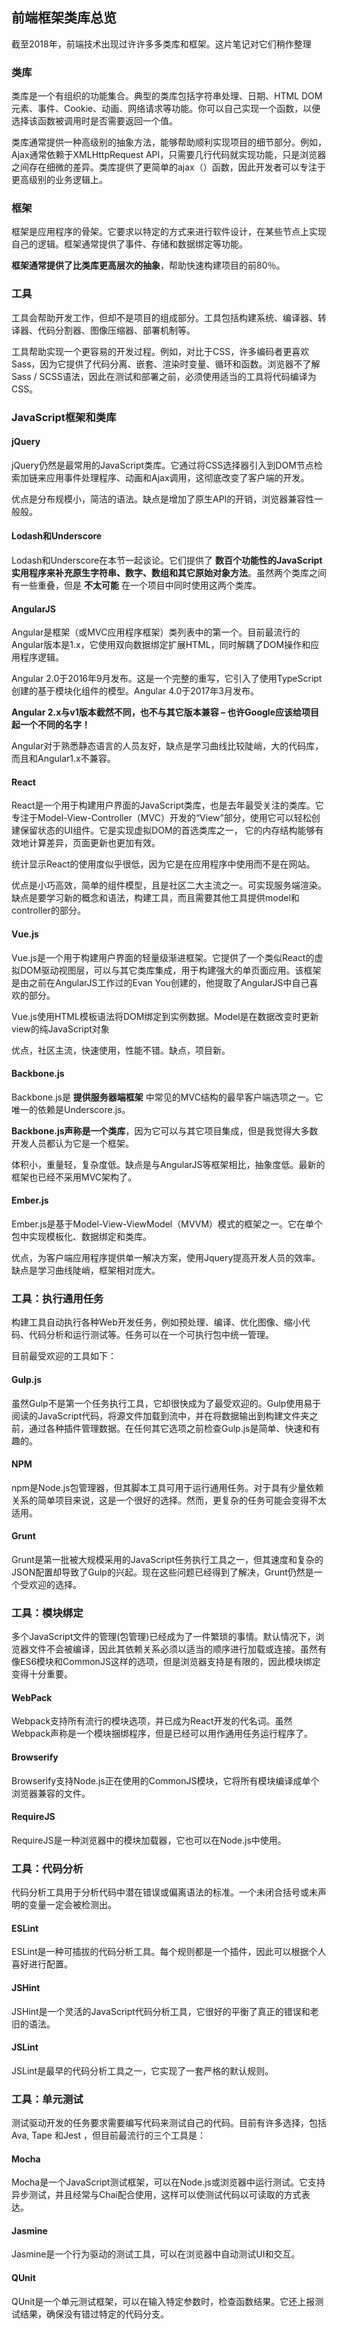 ## 前端框架类库总览
截至2018年，前端技术出现过许许多多类库和框架。这片笔记对它们稍作整理

### 类库

类库是一个有组织的功能集合。典型的类库包括字符串处理、日期、HTML DOM元素、事件、Cookie、动画、网络请求等功能。你可以自己实现一个函数，以便选择该函数被调用时是否需要返回一个值。

类库通常提供一种高级别的抽象方法，能够帮助顺利实现项目的细节部分。例如，Ajax通常依赖于XMLHttpRequest API，只需要几行代码就实现功能，只是浏览器之间存在细微的差异。类库提供了更简单的ajax（）函数，因此开发者可以专注于更高级别的业务逻辑上。

### 框架
框架是应用程序的骨架。它要求以特定的方式来进行软件设计，在某些节点上实现自己的逻辑。框架通常提供了事件、存储和数据绑定等功能。

**框架通常提供了比类库更高层次的抽象**，帮助快速构建项目的前80％。

### 工具

工具会帮助开发工作，但却不是项目的组成部分。工具包括构建系统、编译器、转译器、代码分割器、图像压缩器、部署机制等。

工具帮助实现一个更容易的开发过程。例如，对比于CSS，许多编码者更喜欢Sass，因为它提供了代码分离、嵌套、渲染时变量、循环和函数。浏览器不了解Sass / SCSS语法，因此在测试和部署之前，必须使用适当的工具将代码编译为CSS。


### JavaScript框架和类库

#### jQuery
jQuery仍然是最常用的JavaScript类库。它通过将CSS选择器引入到DOM节点检索加链来应用事件处理程序、动画和Ajax调用，这彻底改变了客户端的开发。

优点是分布规模小，简洁的语法。缺点是增加了原生API的开销，浏览器兼容性一般般。

#### Lodash和Underscore
Lodash和Underscore在本节一起谈论。它们提供了 **数百个功能性的JavaScript实用程序来补充原生字符串、数字、数组和其它原始对象方法**。虽然两个类库之间有一些重叠，但是 **不太可能** 在一个项目中同时使用这两个类库。

#### AngularJS
Angular是框架（或MVC应用程序框架）类列表中的第一个。目前最流行的Angular版本是1.x，它使用双向数据绑定扩展HTML，同时解耦了DOM操作和应用程序逻辑。

Angular 2.0于2016年9月发布。这是一个完整的重写，它引入了使用TypeScript创建的基于模块化组件的模型。Angular 4.0于2017年3月发布。

**Angular 2.x与v1版本截然不同，也不与其它版本兼容 – 也许Google应该给项目起一个不同的名字！**

Angular对于熟悉静态语言的人员友好，缺点是学习曲线比较陡峭，大的代码库，而且和Angular1.x不兼容。

#### React
React是一个用于构建用户界面的JavaScript类库，也是去年最受关注的类库。它专注于Model-View-Controller（MVC）开发的“View”部分，使用它可以轻松创建保留状态的UI组件。它是实现虚拟DOM的首选类库之一， 它的内存结构能够有效地计算差异，页面更新也更加有效。

统计显示React的使用度似乎很低，因为它是在应用程序中使用而不是在网站。

优点是小巧高效，简单的组件模型，且是社区二大主流之一。可实现服务端渲染。缺点是要学习新的概念和语法，构建工具，而且需要其他工具提供model和controller的部分。

#### Vue.js
Vue.js是一个用于构建用户界面的轻量级渐进框架。它提供了一个类似React的虚拟DOM驱动视图层，可以与其它类库集成，用于构建强大的单页面应用。该框架是由之前在AngularJS工作过的Evan You创建的，他提取了AngularJS中自己喜欢的部分。

Vue.js使用HTML模板语法将DOM绑定到实例数据。Model是在数据改变时更新view的纯JavaScript对象

优点，社区主流，快速使用，性能不错。缺点，项目新。

#### Backbone.js
Backbone.js是 **提供服务器端框架** 中常见的MVC结构的最早客户端选项之一。它唯一的依赖是Underscore.js。

**Backbone.js声称是一个类库**，因为它可以与其它项目集成，但是我觉得大多数开发人员都认为它是一个框架。

体积小，重量轻，复杂度低。缺点是与AngularJS等框架相比，抽象度低。最新的框架也已经不采用MVC架构了。

#### Ember.js
Ember.js是基于Model-View-ViewModel（MVVM）模式的框架之一。它在单个包中实现模板化、数据绑定和类库。

优点，为客户端应用程序提供单一解决方案，使用Jquery提高开发人员的效率。缺点是学习曲线陡峭，框架相对庞大。

### 工具：执行通用任务
构建工具自动执行各种Web开发任务，例如预处理、编译、优化图像、缩小代码、代码分析和运行测试等。任务可以在一个可执行包中统一管理。

目前最受欢迎的工具如下：

#### Gulp.js
虽然Gulp不是第一个任务执行工具，它却很快成为了最受欢迎的。Gulp使用易于阅读的JavaScript代码，将源文件加载到流中，并在将数据输出到构建文件夹之前，通过各种插件管理数据。在任何其它选项之前检查Gulp.js是简单、快速和有趣的。

#### NPM
npm是Node.js包管理器，但其脚本工具可用于运行通用任务。对于具有少量依赖关系的简单项目来说，这是一个很好的选择。然而，更复杂的任务可能会变得不太适用。

#### Grunt
Grunt是第一批被大规模采用的JavaScript任务执行工具之一，但其速度和复杂的JSON配置却导致了Gulp的兴起。现在这些问题已经得到了解决，Grunt仍然是一个受欢迎的选择。

### 工具：模块绑定
多个JavaScript文件的管理(包管理)已经成为了一件繁琐的事情。默认情况下，浏览器文件不会被编译，因此其依赖关系必须以适当的顺序进行加载或连接。虽然有像ES6模块和CommonJS这样的选项，但是浏览器支持是有限的，因此模块绑定变得十分重要。

#### WebPack
Webpack支持所有流行的模块选项，并已成为React开发的代名词。虽然Webpack声称是一个模块捆绑程序，但是已经可以用作通用任务运行程序了。

#### Browserify
Browserify支持Node.js正在使用的CommonJS模块，它将所有模块编译成单个浏览器兼容的文件。

#### RequireJS
RequireJS是一种浏览器中的模块加载器，它也可以在Node.js中使用。

### 工具：代码分析
代码分析工具用于分析代码中潜在错误或偏离语法的标准。一个未闭合括号或未声明的变量一定会被检测出。

#### ESLint
ESLint是一种可插拔的代码分析工具。每个规则都是一个插件，因此可以根据个人喜好进行配置。

#### JSHint
JSHint是一个灵活的JavaScript代码分析工具，它很好的平衡了真正的错误和老旧的语法。

#### JSLint
JSLint是最早的代码分析工具之一，它实现了一套严格的默认规则。

### 工具：单元测试
测试驱动开发的任务要求需要编写代码来测试自己的代码。目前有许多选择，包括Ava, Tape 和Jest ，但目前最流行的三个工具是：

#### Mocha
Mocha是一个JavaScript测试框架，可以在Node.js或浏览器中运行测试。它支持异步测试，并且经常与Chai配合使用，这样可以使测试代码以可读取的方式表达。

#### Jasmine
Jasmine是一个行为驱动的测试工具，可以在浏览器中自动测试UI和交互。

#### QUnit
QUnit是一个单元测试框架，可以在输入特定参数时，检查函数结果。它还上报测试结果，确保没有错过特定的代码分支。
